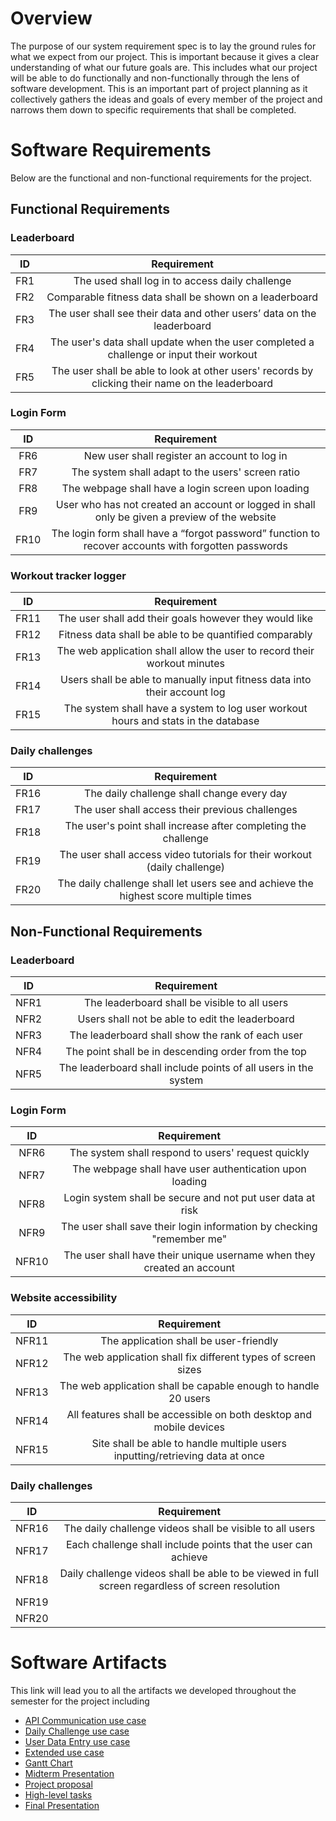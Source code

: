 # Overview

The purpose of our system requirement spec is to lay the ground rules for what we expect from our project. This is important because it gives a clear understanding of what our future goals are. This includes what our project will be able to do functionally and non-functionally through the lens of software development. This is an important part of project planning as it collectively gathers the ideas and goals of every member of the project and narrows them down to specific requirements that shall be completed.

# Software Requirements

Below are the functional and non-functional requirements for the project.

## Functional Requirements
### Leaderboard
| ID | Requirement |
| :-------------: | :----------: |
| FR1 | The used shall log in to access daily challenge | 
| FR2 | Comparable fitness data shall be shown on a leaderboard |
| FR3 | The user shall see their data and other users’ data on the leaderboard |
| FR4 | The user's data shall update when the user completed a challenge or input their workout |
| FR5 | The user shall be able to look at other users' records by clicking their name on the leaderboard |
### Login Form
| ID | Requirement |
| :-------------: | :----------: |
| FR6 | New user shall register an account to log in |
| FR7 | The system shall adapt to the users' screen ratio |
| FR8 | The webpage shall have a login screen upon loading |
| FR9 | User who has not created an account or logged in shall only be given a preview of the website |
| FR10 | The login form shall have a “forgot password” function to recover accounts with forgotten passwords |
### Workout tracker logger 
| ID | Requirement |
| :-------------: | :----------: |
| FR11 | The user shall add their goals however they would like |
| FR12 | Fitness data shall be able to be quantified comparably |
| FR13 | The web application shall allow the user to record their workout minutes |
| FR14 | Users shall be able to manually input fitness data into their account log |
| FR15 | The system shall have a system to log user workout hours and stats in the database |
### Daily challenges
| ID | Requirement |
| :-------------: | :----------: |
| FR16 | The daily challenge shall change every day |
| FR17 | The user shall access their previous challenges |
| FR18 | The user's point shall increase after completing the challenge |
| FR19 | The user shall access video tutorials for their workout (daily challenge) |
| FR20 | The daily challenge shall let users see and achieve the highest score multiple times |


## Non-Functional Requirements
### Leaderboard
| ID | Requirement |
| :-------------: | :----------: |
| NFR1 | The leaderboard shall be visible to all users |
| NFR2 | Users shall not be able to edit the leaderboard |
| NFR3 | The leaderboard shall show the rank of each user |
| NFR4 | The point shall be in descending order from the top |
| NFR5 | The leaderboard shall include points of all users in the system |
### Login Form 
| ID | Requirement |
| :-------------: | :----------: |
| NFR6 | The system shall respond to users' request quickly |
| NFR7 | The webpage shall have user authentication upon loading | 
| NFR8 | Login system shall be secure and not put user data at risk |
| NFR9 | The user shall save their login information by checking "remember me" |
| NFR10 | The user shall have their unique username when they created an account |
### Website accessibility
| ID | Requirement |
| :-------------: | :----------: |
| NFR11 | The application shall be user-friendly |
| NFR12 | The web application shall fix different types of screen sizes |
| NFR13 | The web application shall be capable enough to handle 20 users |
| NFR14 | All features shall be accessible on both desktop and mobile devices |
| NFR15 | Site shall be able to handle multiple users inputting/retrieving data at once |
### Daily challenges
| ID | Requirement |
| :-------------: | :----------: |
| NFR16 | The daily challenge videos shall be visible to all users |
| NFR17 | Each challenge shall include points that the user can achieve | 
| NFR18 | Daily challenge videos shall be able to be viewed in full screen regardless of screen resolution |
| NFR19 | 
| NFR20 |


# Software Artifacts
This link will lead you to all the artifacts we developed throughout the semester for the project including
- [API Communication use case](https://github.com/nhutu1911/GVSU-CIS350-TeamTALK/blob/master/artifacts/use_case_diagrams/API%20Communication.drawio.pdf)
- [Daily Challenge use case](https://github.com/nhutu1911/GVSU-CIS350-TeamTALK/blob/master/artifacts/use_case_diagrams/DC_uses_case.drawio.pdf)
- [User Data Entry use case](https://github.com/nhutu1911/GVSU-CIS350-TeamTALK/blob/master/artifacts/use_case_diagrams/User%20Data%20Entry.drawio.pdf)
- [Extended use case](https://github.com/nhutu1911/GVSU-CIS350-TeamTALK/blob/master/artifacts/use_case_diagrams/Extended_Use_Case_DC-View_Challenge.md)
- [Gantt Chart](https://github.com/nhutu1911/GVSU-CIS350-TeamTALK/blob/master/docs/GanttChart_TALK.pdf)
- [Midterm Presentation](https://github.com/nhutu1911/GVSU-CIS350-TeamTALK/blob/master/docs/TALK_Presentation%20.pdf)
- [Project proposal](https://github.com/nhutu1911/GVSU-CIS350-TeamTALK/blob/master/docs/project-proposal.md)
- [High-level tasks](https://github.com/nhutu1911/GVSU-CIS350-TeamTALK/blob/master/docs/tasks.md)
- [Final Presentation](#)
